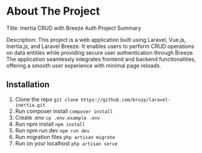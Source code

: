 # **About The Project**
Title: Inertia CRUD with Breeze Auth Project Summary

Description:
This project is a web application built using Laravel, Vue.js, Inertia.js, and Laravel Breeze. It enables users to perform CRUD operations on data entities while providing secure user authentication through Breeze. The application seamlessly integrates frontend and backend functionalities, offering a smooth user experience with minimal page reloads.

## **Installation**
1. Clone the repo
`git clone https://github.com/bruzp/laravel-inertia.git`
1. Run composer install
`composer install`
1. Create .env
`cp .env.example .env`
1. Run npm install
`npm install`
1. Run npm run dev
`npm run dev`
1. Run migration files
`php artisan migrate`
1. Run on your localhost
`php artisan serve`


